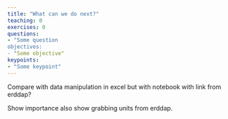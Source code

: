 ```yaml
---
title: "What can we do next?"
teaching: 0
exercises: 0
questions:
- "Some question
objectives:
- "Some objective"
keypoints:
- "Some keypoint"
---
```


Compare with data manipulation in excel but with notebook with link from erddap?

Show importance also show grabbing units from erddap.